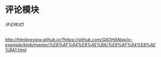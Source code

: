 # 评论模块
###### 评论样式1
###### http://htmlpreview.github.io/?https://github.com/GAOHANqq/js-example/blob/master/%E8%AF%84%E8%AE%BA/%E8%AF%84%E8%AE%BA1.html

